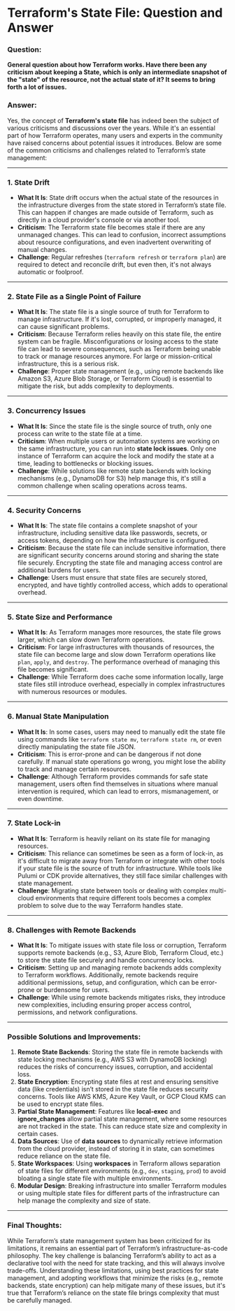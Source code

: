 
# Terraform's State File: Question and Answer

### Question:

**General question about how Terraform works. Have there been any criticism about keeping a State, which is only an intermediate snapshot of the "state" of the resource, not the actual state of it? It seems to bring forth a lot of issues.**

### Answer:

Yes, the concept of **Terraform's state file** has indeed been the subject of various criticisms and discussions over the years. While it's an essential part of how Terraform operates, many users and experts in the community have raised concerns about potential issues it introduces. Below are some of the common criticisms and challenges related to Terraform’s state management:

---

### 1. State Drift

- **What It Is**: State drift occurs when the actual state of the resources in the infrastructure diverges from the state stored in Terraform’s state file. This can happen if changes are made outside of Terraform, such as directly in a cloud provider's console or via another tool.
- **Criticism**: The Terraform state file becomes stale if there are any unmanaged changes. This can lead to confusion, incorrect assumptions about resource configurations, and even inadvertent overwriting of manual changes.
- **Challenge**: Regular refreshes (`terraform refresh` or `terraform plan`) are required to detect and reconcile drift, but even then, it's not always automatic or foolproof.

---

### 2. State File as a Single Point of Failure

- **What It Is**: The state file is a single source of truth for Terraform to manage infrastructure. If it's lost, corrupted, or improperly managed, it can cause significant problems.
- **Criticism**: Because Terraform relies heavily on this state file, the entire system can be fragile. Misconfigurations or losing access to the state file can lead to severe consequences, such as Terraform being unable to track or manage resources anymore. For large or mission-critical infrastructure, this is a serious risk.
- **Challenge**: Proper state management (e.g., using remote backends like Amazon S3, Azure Blob Storage, or Terraform Cloud) is essential to mitigate the risk, but adds complexity to deployments.

---

### 3. Concurrency Issues

- **What It Is**: Since the state file is the single source of truth, only one process can write to the state file at a time.
- **Criticism**: When multiple users or automation systems are working on the same infrastructure, you can run into **state lock issues**. Only one instance of Terraform can acquire the lock and modify the state at a time, leading to bottlenecks or blocking issues.
- **Challenge**: While solutions like remote state backends with locking mechanisms (e.g., DynamoDB for S3) help manage this, it's still a common challenge when scaling operations across teams.

---

### 4. Security Concerns

- **What It Is**: The state file contains a complete snapshot of your infrastructure, including sensitive data like passwords, secrets, or access tokens, depending on how the infrastructure is configured.
- **Criticism**: Because the state file can include sensitive information, there are significant security concerns around storing and sharing the state file securely. Encrypting the state file and managing access control are additional burdens for users.
- **Challenge**: Users must ensure that state files are securely stored, encrypted, and have tightly controlled access, which adds to operational overhead.

---

### 5. State Size and Performance

- **What It Is**: As Terraform manages more resources, the state file grows larger, which can slow down Terraform operations.
- **Criticism**: For large infrastructures with thousands of resources, the state file can become large and slow down Terraform operations like `plan`, `apply`, and `destroy`. The performance overhead of managing this file becomes significant.
- **Challenge**: While Terraform does cache some information locally, large state files still introduce overhead, especially in complex infrastructures with numerous resources or modules.

---

### 6. Manual State Manipulation

- **What It Is**: In some cases, users may need to manually edit the state file using commands like `terraform state mv`, `terraform state rm`, or even directly manipulating the state file JSON.
- **Criticism**: This is error-prone and can be dangerous if not done carefully. If manual state operations go wrong, you might lose the ability to track and manage certain resources.
- **Challenge**: Although Terraform provides commands for safe state management, users often find themselves in situations where manual intervention is required, which can lead to errors, mismanagement, or even downtime.

---

### 7. State Lock-in

- **What It Is**: Terraform is heavily reliant on its state file for managing resources.
- **Criticism**: This reliance can sometimes be seen as a form of lock-in, as it's difficult to migrate away from Terraform or integrate with other tools if your state file is the source of truth for infrastructure. While tools like Pulumi or CDK provide alternatives, they still face similar challenges with state management.
- **Challenge**: Migrating state between tools or dealing with complex multi-cloud environments that require different tools becomes a complex problem to solve due to the way Terraform handles state.

---

### 8. Challenges with Remote Backends

- **What It Is**: To mitigate issues with state file loss or corruption, Terraform supports remote backends (e.g., S3, Azure Blob, Terraform Cloud, etc.) to store the state file securely and handle concurrency locks.
- **Criticism**: Setting up and managing remote backends adds complexity to Terraform workflows. Additionally, remote backends require additional permissions, setup, and configuration, which can be error-prone or burdensome for users.
- **Challenge**: While using remote backends mitigates risks, they introduce new complexities, including ensuring proper access control, permissions, and network configurations.

---

### Possible Solutions and Improvements:

1. **Remote State Backends**: Storing the state file in remote backends with state locking mechanisms (e.g., AWS S3 with DynamoDB locking) reduces the risks of concurrency issues, corruption, and accidental loss.
2. **State Encryption**: Encrypting state files at rest and ensuring sensitive data (like credentials) isn’t stored in the state file reduces security concerns. Tools like AWS KMS, Azure Key Vault, or GCP Cloud KMS can be used to encrypt state files.
3. **Partial State Management**: Features like **local-exec** and **ignore_changes** allow partial state management, where some resources are not tracked in the state. This can reduce state size and complexity in certain cases.
4. **Data Sources**: Use of **data sources** to dynamically retrieve information from the cloud provider, instead of storing it in state, can sometimes reduce reliance on the state file.
5. **State Workspaces**: Using **workspaces** in Terraform allows separation of state files for different environments (e.g., `dev`, `staging`, `prod`) to avoid bloating a single state file with multiple environments.
6. **Modular Design**: Breaking infrastructure into smaller Terraform modules or using multiple state files for different parts of the infrastructure can help manage the complexity and size of state.

---

### Final Thoughts:

While Terraform’s state management system has been criticized for its limitations, it remains an essential part of Terraform’s infrastructure-as-code philosophy. The key challenge is balancing Terraform’s ability to act as a declarative tool with the need for state tracking, and this will always involve trade-offs. Understanding these limitations, using best practices for state management, and adopting workflows that minimize the risks (e.g., remote backends, state encryption) can help mitigate many of these issues, but it's true that Terraform’s reliance on the state file brings complexity that must be carefully managed.
